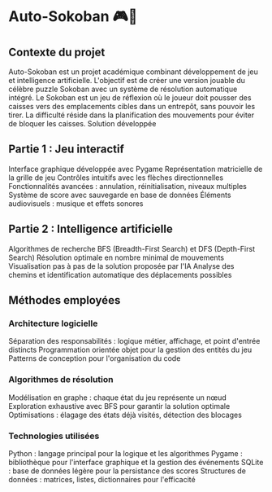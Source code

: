# Auto-Sokoban 🎮🤖

## Contexte du projet
Auto-Sokoban est un projet académique combinant développement de jeu et intelligence artificielle. L'objectif est de créer une version jouable du célèbre puzzle Sokoban avec un système de résolution automatique intégré.
Le Sokoban est un jeu de réflexion où le joueur doit pousser des caisses vers des emplacements cibles dans un entrepôt, sans pouvoir les tirer. La difficulté réside dans la planification des mouvements pour éviter de bloquer les caisses.
Solution développée

## Partie 1 : Jeu interactif

Interface graphique développée avec Pygame
Représentation matricielle de la grille de jeu
Contrôles intuitifs avec les flèches directionnelles
Fonctionnalités avancées : annulation, réinitialisation, niveaux multiples
Système de score avec sauvegarde en base de données
Éléments audiovisuels : musique et effets sonores

## Partie 2 : Intelligence artificielle

Algorithmes de recherche BFS (Breadth-First Search) et DFS (Depth-First Search)
Résolution optimale en nombre minimal de mouvements
Visualisation pas à pas de la solution proposée par l'IA
Analyse des chemins et identification automatique des déplacements possibles

## Méthodes employées

### Architecture logicielle

Séparation des responsabilités : logique métier, affichage, et point d'entrée distincts
Programmation orientée objet pour la gestion des entités du jeu
Patterns de conception pour l'organisation du code

### Algorithmes de résolution

Modélisation en graphe : chaque état du jeu représente un nœud
Exploration exhaustive avec BFS pour garantir la solution optimale
Optimisations : élagage des états déjà visités, détection des blocages

### Technologies utilisées

Python : langage principal pour la logique et les algorithmes
Pygame : bibliothèque pour l'interface graphique et la gestion des événements
SQLite : base de données légère pour la persistance des scores
Structures de données : matrices, listes, dictionnaires pour l'efficacité
